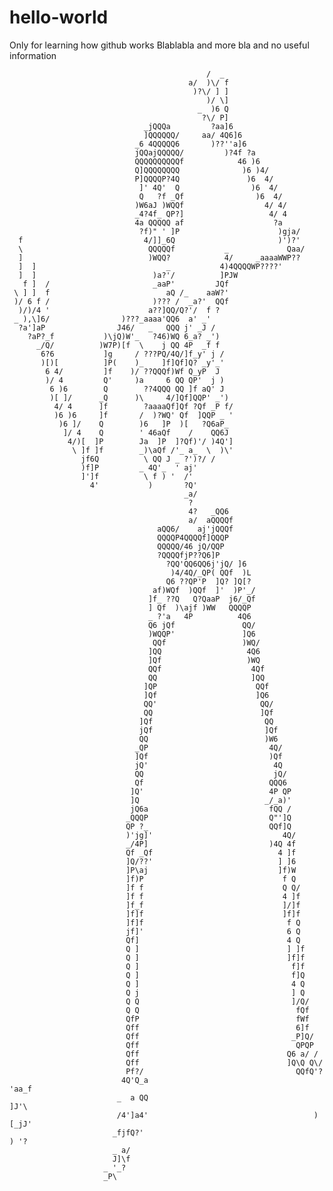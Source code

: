 # hello-world
Only for learning how github works
Blablabla
and
more bla
and no useful information

                                                /  _                           
                                            a/  )\/ f                          
                                             )?\/ ] ]                          
                                                )/ \]                          
                                              _  )6 Q                          
                                               ?\/ P]                          
                                  _jQQQa         ?aa]6                         
                                  ]QQQQQQ/     aa/ 4Q6]6                       
                                _6 4QQQQQ6       )??''a]6                      
                                jQQajQQQQQ/         )?4f ?a                    
                                QQQQQQQQQQf            46 )6                   
                                Q]QQQQQQQQ              )6 )4/                 
                                P]QQQQP?4Q               )6  4/                
                                 ]' 4Q'  Q                )6  4/               
                                 Q   ?f _Qf                )6  4/              
                                )W6aJ )WQQf                  4/ 4/             
                                _4?4f_ QP?]                   4/ 4             
                                4a QQQQQ af                    ?a              
                                 ?f)" ' ]P                      )gja/          
      f                           4/]]_6Q                       )')?'          
      \                            QQQQQf           _             Qaa/         
      ]                            )WQQ?            4/     _aaaaWWP??          
      ]  ]                             _           4)4QQQQWP????'              
      ]  ]                          )a?'/          ]PJW                        
       f ]  /                       _aaP'         JQf                          
     \ ] ]  f                          aQ /_    aaW?'                          
     )/ 6 f /                       )??? /  _a?'  QQf                          
      )/)/4 '                      a??]QQ/Q?'/  f ?                            
     _ ),\]6/                )???_aaaa'QQ6  a' _'                              
      ?a']aP                J46/   _   QQQ j' _J /                             
        ?aP?_f           )\jQ)W'_   ?46)WQ 6_a? _')                            
          _/Q/          )W7P)[f  \    j QQ 4P  _f f                            
           6?6           ]g     / ???PQ/4Q/]f_y' j /                           
           )[)[          ]P(    )_    ]f]Qf]Q? _y'_'                           
            6 4/         ]f    )/ ??QQQf)Wf Q_yP  J                            
            )/ 4         Q'     )a     6 QQ QP'  j )                           
             6 )6        Q        ??4QQQ QQ ]f aQ' J                           
             )[ ]/      _Q      )\     4/]Qf]QQP' _')                          
              4/ 4      ]f        ?aaaaQf]Qf ?Qf _P f/                         
              )6 )6     ]f       /  )?WQ' Qf  ]QQP _ '                         
               )6 ]/    Q        )6   ]P  )[   ?Q6aP_                          
                ]/ 4    Q        ' 46aQf    /    QQ6J                          
                 4/)[  ]P        Ja  ]P  ]?Qf)'/ )4Q']                         
                  \ ]f ]f        _)\aQf /'_ a_  \  )\'                         
                    jf6Q          \ QQ J _ ?')?/ /                             
                    )f]P         _ 4Q'_  ' aj'                                 
                    ]']f          \ f ) '  /'                                  
                      4'           )       ?Q'                                 
                                           _a/                                 
                                            ?                                  
                                            4?   _QQ6                          
                                            a/  aQQQQf                         
                                     aQQ6/    aj'jQQQf                         
                                     QQQQP4QQQQf]QQQP                          
                                     QQQQQ/46 jQ/QQP                           
                                     ?QQQQfjP??Q6]P                            
                                       ?QQ'QQ6QQ6j'jQ/ ]6                      
                                        )4/4Q/_QP( QQf  )L                     
                                       Q6 ??QP'P  ]Q? ]Q[?                     
                                    af)WQf  )QQf  ]'  )P'_/                    
                                   ]f_ ??Q   Q?QaaP  j6/_Qf                    
                                   ] Qf  )\ajf )WW   QQQQP                     
                                   _ ?'a   4P          4Q6                     
                                   Q6 jQf               QQ/                    
                                   )WQQP'               ]Q6                    
                                    QQf                 )WQ/                   
                                   ]QQ                   4Q6                   
                                   ]Qf                   )WQ                   
                                   QQf                    4Qf                  
                                   QQ                     ]QQ                  
                                  ]QP                      QQf                 
                                  ]Qf                      ]Q6                 
                                  QQ'                       QQ/                
                                  QQ                        ]Qf                
                                 ]Qf                         QQ                
                                 jQf                         ]Qf               
                                 QQ                          )W6               
                                _QP                           4Q/              
                                ]Qf                           )Qf              
                                jQ'                            4Q              
                                QQ                             jQ/             
                                Qf                            QQQ6             
                               ]Q'                            4P QP            
                               ]Q                            _/_a)'            
                               jQ6a                           fQQ /            
                              _QQQP                           Q"']Q            
                              QP ?_                           QQf]Q            
                              )'jg]'                             4Q/           
                              _/4P]                           )4Q 4f           
                              Qf _Qf                            4 ]f           
                              ]Q/??'                            ] ]6           
                              ]P\aj                             ]f)W           
                              ]f)P                               f Q           
                              ]f f                               Q Q/          
                              ]f f                               4 ]f          
                              ]f_f                               ]/]f          
                              ]f]f                               ]f]f          
                              ]f]f                                f Q          
                              jf]'                                6 Q          
                              Qf]                                 4 Q          
                              Q ]                                 ] ]f         
                              Q ]                                 ]f]f         
                              Q ]                                  f]f         
                              Q ]                                  f]Q         
                              Q ]                                  4 Q         
                              Q j                                  ] Q         
                              Q Q                                  ]/Q/        
                              Q Q                                   fQf        
                              QfP                                   fWf        
                              Qff                                   6]f        
                              Qff                                  _P]Q/       
                              Qff                                   QPQP       
                              Qff                                 Q6 a/ /      
                              Qff                                 ]Q\Q Q\/     
                              Pf?/                                  QQfQ'?     
                             4Q'Q_a                                   'aa_f    
                            _  a QQ                                    ]J'\    
                            /4']a4'                                     )[_jJ' 
                           _fjfQ?'                                        ) '? 
                           _ a/                                                
                           J]\f                                                
                         _ '_?                                                 
                         _P\                                                   
